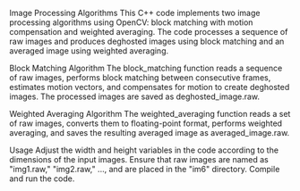 Image Processing Algorithms
This C++ code implements two image processing algorithms using OpenCV: block matching with motion compensation and weighted averaging. The code processes a sequence of raw images and produces deghosted images using block matching and an averaged image using weighted averaging.

Block Matching Algorithm
The block_matching function reads a sequence of raw images, performs block matching between consecutive frames, estimates motion vectors, and compensates for motion to create deghosted images. The processed images are saved as deghosted_image.raw.

Weighted Averaging Algorithm
The weighted_averaging function reads a set of raw images, converts them to floating-point format, performs weighted averaging, and saves the resulting averaged image as averaged_image.raw.

Usage
Adjust the width and height variables in the code according to the dimensions of the input images.
Ensure that raw images are named as "img1.raw," "img2.raw," ..., and are placed in the "im6" directory.
Compile and run the code.
